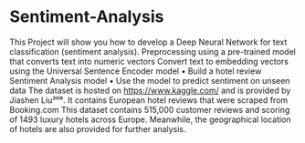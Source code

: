 # Sentiment-Analysis
This Project will show you how to develop a Deep Neural Network for text classification (sentiment
analysis).  Preprocessing using a pre-trained model that converts text into
numeric vectors
Convert text to embedding vectors using the Universal Sentence Encoder model
• Build a hotel review Sentiment Analysis model
• Use the model to predict sentiment on unseen data
The dataset is hosted on https://www.kaggle.com/ and is provided by Jiashen Liu³⁰⁶. It contains European hotel
reviews that were scraped from Booking.com
This dataset contains 515,000 customer reviews and scoring of 1493 luxury hotels across
Europe. Meanwhile, the geographical location of hotels are also provided for further
analysis.
